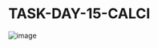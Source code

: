 # TASK-DAY-15-CALCI

![image](https://github.com/sowbi30/TASK-DAY-15-CALCI/assets/123854536/bfba0d97-5ea3-412a-b9ab-da62eb1bc8cb)
